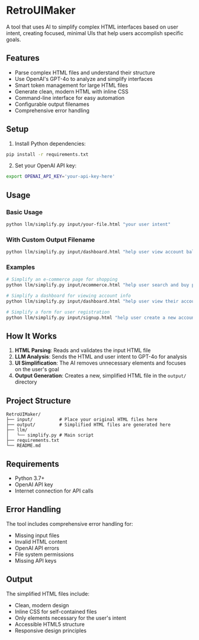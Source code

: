 # RetroUIMaker

A tool that uses AI to simplify complex HTML interfaces based on user intent, creating focused, minimal UIs that help users accomplish specific goals.

## Features

- Parse complex HTML files and understand their structure
- Use OpenAI's GPT-4o to analyze and simplify interfaces
- Smart token management for large HTML files
- Generate clean, modern HTML with inline CSS
- Command-line interface for easy automation
- Configurable output filenames
- Comprehensive error handling

## Setup

1. Install Python dependencies:
```bash
pip install -r requirements.txt
```

2. Set your OpenAI API key:
```bash
export OPENAI_API_KEY='your-api-key-here'
```

## Usage

### Basic Usage
```bash
python llm/simplify.py input/your-file.html "your user intent"
```

### With Custom Output Filename
```bash
python llm/simplify.py input/dashboard.html "help user view account balance" -o account_view.html
```

### Examples

```bash
# Simplify an e-commerce page for shopping
python llm/simplify.py input/ecommerce.html "help user search and buy products"

# Simplify a dashboard for viewing account info
python llm/simplify.py input/dashboard.html "help user view their account balance and recent transactions"

# Simplify a form for user registration
python llm/simplify.py input/signup.html "help user create a new account quickly"
```

## How It Works

1. **HTML Parsing**: Reads and validates the input HTML file
2. **LLM Analysis**: Sends the HTML and user intent to GPT-4o for analysis
3. **UI Simplification**: The AI removes unnecessary elements and focuses on the user's goal
4. **Output Generation**: Creates a new, simplified HTML file in the `output/` directory

## Project Structure

```
RetroUIMaker/
├── input/          # Place your original HTML files here
├── output/         # Simplified HTML files are generated here
├── llm/
│   └── simplify.py # Main script
├── requirements.txt
└── README.md
```

## Requirements

- Python 3.7+
- OpenAI API key
- Internet connection for API calls

## Error Handling

The tool includes comprehensive error handling for:
- Missing input files
- Invalid HTML content
- OpenAI API errors
- File system permissions
- Missing API keys

## Output

The simplified HTML files include:
- Clean, modern design
- Inline CSS for self-contained files
- Only elements necessary for the user's intent
- Accessible HTML5 structure
- Responsive design principles
